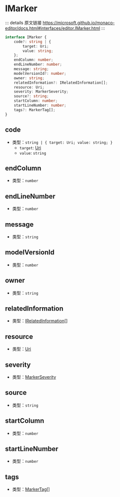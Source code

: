 # IMarker
        
::: details 原文链接
https://microsoft.github.io/monaco-editor/docs.html#interfaces/editor.IMarker.html
:::

```ts
interface IMarker {
    code?: string | {
        target: Uri;
        value: string;
    };
    endColumn: number;
    endLineNumber: number;
    message: string;
    modelVersionId?: number;
    owner: string;
    relatedInformation?: IRelatedInformation[];
    resource: Uri;
    severity: MarkerSeverity;
    source?: string;
    startColumn: number;
    startLineNumber: number;
    tags?: MarkerTag[];
}
```

## code
- 类型：`string | { target: Uri; value: string; }`
  - `target`: [Uri](/api/Uri.md)
  - `value`: `string`

## endColumn
- 类型：`number`

## endLineNumber
- 类型：`number`

## message
- 类型：`string`

## modelVersionId
- 类型：`number`

## owner
- 类型：`string`

## relatedInformation
- 类型：[IRelatedInformation](/api/editor/IRelatedInformation.md)[]

## resource
- 类型：[Uri](/api/Uri.md)

## severity
- 类型：[MarkerSeverity](/api/MarkerSeverity.md)

## source
- 类型：`string`

## startColumn
- 类型：`number`

## startLineNumber
- 类型：`number`

## tags
- 类型：[MarkerTag](/api/MarkerTag.md)[]
